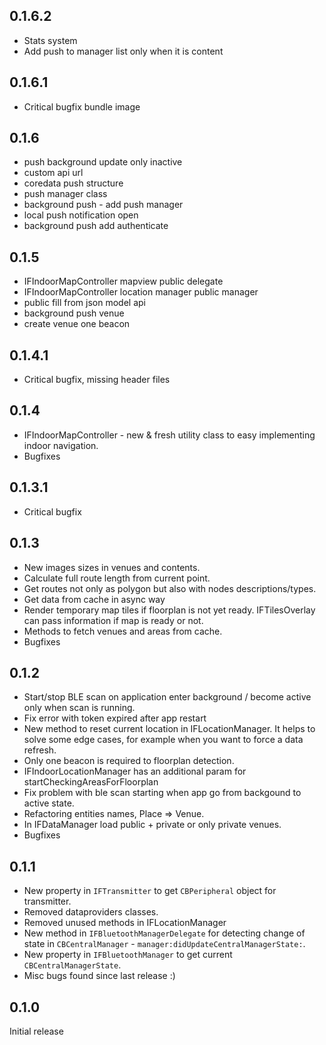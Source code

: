 ## 0.1.6.2

- Stats system
- Add push to manager list only when it is content

## 0.1.6.1

- Critical bugfix bundle image

## 0.1.6

- push background update only inactive
- custom api url
- coredata push structure
- push manager class
- background push - add push manager
- local push notification open
- background push add authenticate

## 0.1.5

- IFIndoorMapController mapview public delegate
- IFIndoorMapController location manager public manager
- public fill from json model api
- background push venue
- create venue one beacon

## 0.1.4.1

- Critical bugfix, missing header files

## 0.1.4

- IFIndoorMapController -  new & fresh utility class to easy implementing indoor navigation. 
- Bugfixes

## 0.1.3.1

- Critical bugfix

## 0.1.3

- New images sizes in venues and contents.
- Calculate full route length from current point.
- Get routes not only as polygon but also with nodes descriptions/types.
- Get data from cache in async way
- Render temporary map tiles if floorplan is not yet ready. IFTilesOverlay can pass information if map is ready or not.   
- Methods to fetch venues and areas from cache.
- Bugfixes
  
## 0.1.2

- Start/stop BLE scan on application enter background / become active only when scan is running.
- Fix error with token expired after app restart
- New method to reset current location in IFLocationManager. It helps to solve some edge cases, for example when you want to force a data refresh.
- Only one beacon is required to floorplan detection. 
- IFIndoorLocationManager has an additional param for startCheckingAreasForFloorplan
- Fix problem with ble scan starting when app go from backgound to active state.
- Refactoring entities names, Place => Venue.
- In IFDataManager load public + private or only private venues.  
- Bugfixes 

## 0.1.1 

- New property in `IFTransmitter` to get `CBPeripheral` object for transmitter. 
- Removed dataproviders classes. 
- Removed unused methods in IFLocationManager
- New method in `IFBluetoothManagerDelegate` for detecting change of state in `CBCentralManager` - `manager:didUpdateCentralManagerState:`. 
- New property in `IFBluetoothManager` to get current `CBCentralManagerState`.
- Misc bugs found since last release :)

## 0.1.0 

Initial release
